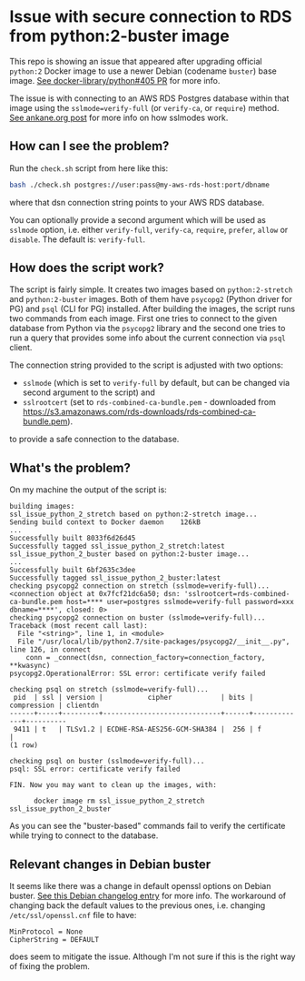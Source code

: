# Issue with secure connection to RDS from python:2-buster image

This repo is showing an issue that appeared
after upgrading official `python:2` Docker image
to use a newer Debian (codename `buster`) base image.
[See docker-library/python#405 PR][DOCKER CHANGE] for more info.

The issue is with connecting to an AWS RDS Postgres database within that image
using the `sslmode=verify-full` (or `verify-ca`, or `require`) method.
[See ankane.org post][ANKANE]  for more info on how sslmodes work.


## How can I see the problem?

Run the `check.sh` script from here like this:
```bash
bash ./check.sh postgres://user:pass@my-aws-rds-host:port/dbname
```

where that dsn connection string points to your AWS RDS database.

You can optionally provide a second argument
which will be used as `sslmode` option, i.e. either
`verify-full`, `verify-ca`, `require`, `prefer`, `allow` or `disable`.
The default is: `verify-full`.

## How does the script work?

The script is fairly simple.
It creates two images based on `python:2-stretch` and `python:2-buster` images.
Both of them have `psycopg2` (Python driver for PG) and `psql` (CLI for PG) installed.
After building the images, the script runs two commands from each image.
First one tries to connect to the given database from Python via the `psycopg2` library
and the second one tries to run a query
that provides some info about the current connection
via `psql` client.

The connection string provided to the script is adjusted with two options:
* `sslmode` (which is set to `verify-full` by default, but can be changed
  via second argument to the script) and
* `sslrootcert` (set to `rds-combined-ca-bundle.pem` -
  downloaded from https://s3.amazonaws.com/rds-downloads/rds-combined-ca-bundle.pem).

to provide a safe connection to the database.

## What's the problem?

On my machine the output of the script is:
```
building images:
ssl_issue_python_2_stretch based on python:2-stretch image...
Sending build context to Docker daemon    126kB
...
Successfully built 8033f6d26d45
Successfully tagged ssl_issue_python_2_stretch:latest
ssl_issue_python_2_buster based on python:2-buster image...
...
Successfully built 6bf2635c3dee
Successfully tagged ssl_issue_python_2_buster:latest
checking psycopg2 connection on stretch (sslmode=verify-full)...
<connection object at 0x7fcf21dc6a50; dsn: 'sslrootcert=rds-combined-ca-bundle.pem host=**** user=postgres sslmode=verify-full password=xxx dbname=****', closed: 0>
checking psycopg2 connection on buster (sslmode=verify-full)...
Traceback (most recent call last):
  File "<string>", line 1, in <module>
  File "/usr/local/lib/python2.7/site-packages/psycopg2/__init__.py", line 126, in connect
    conn = _connect(dsn, connection_factory=connection_factory, **kwasync)
psycopg2.OperationalError: SSL error: certificate verify failed

checking psql on stretch (sslmode=verify-full)...
 pid  | ssl | version |           cipher            | bits | compression | clientdn
------+-----+---------+-----------------------------+------+-------------+----------
 9411 | t   | TLSv1.2 | ECDHE-RSA-AES256-GCM-SHA384 |  256 | f           |
(1 row)

checking psql on buster (sslmode=verify-full)...
psql: SSL error: certificate verify failed

FIN. Now you may want to clean up the images, with:

      docker image rm ssl_issue_python_2_stretch ssl_issue_python_2_buster
```

As you can see the "buster-based" commands fail to verify the certificate
while trying to connect to the database.

## Relevant changes in Debian buster

It seems like there was a change in default openssl options on Debian buster.
[See this Debian changelog entry][DEBIAN CHANGELOG] for more info.
The workaround of changing back the default values to the previous ones,
i.e. changing `/etc/ssl/openssl.cnf` file to have:
```
MinProtocol = None
CipherString = DEFAULT
```
does seem to mitigate the issue.
Although I'm not sure if this is the right way of fixing the problem.

[ANKANE]: https://ankane.org/postgres-sslmode-explained
[DOCKER CHANGE]: https://github.com/docker-library/python/pull/405
[DEBIAN CHANGELOG]: https://www.debian.org/releases/stable/i386/release-notes/ch-information.en.html#openssl-defaults
